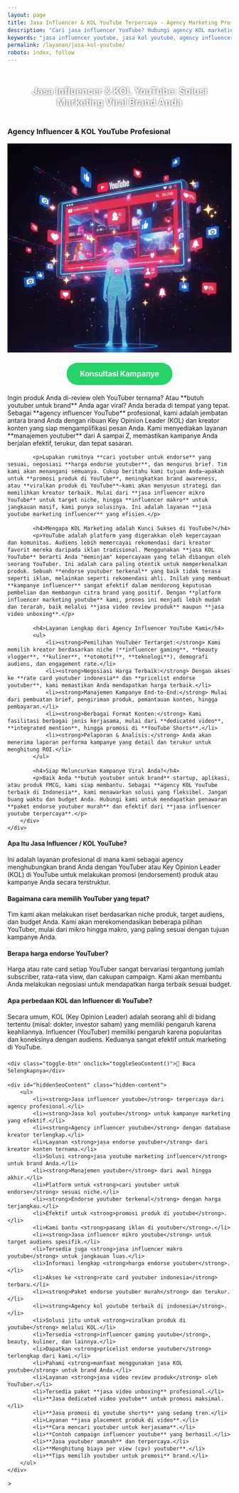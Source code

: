```yaml
---
layout: page
title: Jasa Influencer & KOL YouTube Terpercaya - Agency Marketing Profesional
description: "Cari jasa influencer YouTube? Hubungi agency KOL marketing kami untuk endorse YouTuber. Solusi promosi produk viral melalui influencer mikro & makro terpercaya."
keywords: "jasa influencer youtube, jasa kol youtube, agency influencer youtube, jasa endorse youtuber, jasa youtube marketing influencer, manajemen youtuber, jasa promosi youtube, cari youtuber untuk endorse, endorse youtuber terkenal, promosi produk di youtube, pasang iklan di youtuber, butuh youtuber untuk brand, jasa viralkan produk di youtube, paid promote youtube, jasa influencer gaming youtube, jasa influencer beauty vlogger, harga endorse youtuber, rate card youtuber indonesia, biaya jasa influencer youtube, paket endorse youtuber murah, pricelist endorse youtuber, jasa video review produk"
permalink: /layanan/jasa-kol-youtube/
robots: index, follow
---
```


<script type="application/ld+json">
{
  "@context": "https://schema.org",
  "@graph": [
    {
      "@type": "WebSite",
      "@id": "https://auradigital.id/#website",
      "url": "https://auradigital.id/",
      "name": "auradigital.id"
    },
    {
      "@type": "WebPage",
      "@id": "https://auradigital.id/layanan/jasa-kol-youtube/#webpage",
      "url": "https://auradigital.id/layanan/jasa-kol-youtube/",
      "name": "Jasa KOL & Influencer YouTube | Agency Marketing Terpercaya",
      "isPartOf": {
        "@id": "https://auradigital.id/#website"
      },
      "breadcrumb": {
        "@id": "https://auradigital.id/layanan/jasa-kol-youtube/#breadcrumb"
      },
      "description": "Butuh jasa KOL atau influencer YouTube untuk promosi? Kami adalah agency influencer terpercaya yang menghubungkan brand Anda dengan kreator top untuk kampanye viral yang efektif dan terukur."
    },
    {
      "@type": "Service",
      "name": "Jasa Influencer & KOL YouTube Marketing",
      "serviceType": "Influencer Marketing",
      "provider": {
        "@type": "WebSite",
        "name": "auradigital.id",
        "url": "https://auradigital.id/"
      },
      "areaServed": {
        "@type": "Country",
        "name": "Indonesia"
      },
      "description": "Layanan manajemen dan agency influencer YouTube profesional untuk promosi produk, brand awareness, dan kampanye viral. Kami menyediakan jaringan KOL dan YouTuber terkurasi."
    },
    {
      "@type": "Product",
      "name": "Paket Influencer Marketing YouTube",
      "image": "https://raw.githubusercontent.com/AzkaAtta/azkaatta.github.io/main/image/jasa-kol-youtube.webp",
      "description": "Beli paket endorse dari influencer atau KOL YouTube. Layanan mencakup pemilihan kreator, negosiasi, briefing, hingga pelaporan hasil kampanye. Solusi efektif untuk menjangkau target audiens.",
      "brand": {
        "@type": "Brand",
        "name": "auradigital.id"
      },
      "offers": {
        "@type": "Offer",
        "priceCurrency": "IDR",
        "price": "500000",
        "availability": "https://schema.org/InStock",
        "url": "https://auradigital.id/layanan/jasa-kol-youtube/"
      }
    },
    {
      "@type": "BreadcrumbList",
      "@id": "https://auradigital.id/layanan/jasa-kol-youtube/#breadcrumb",
      "itemListElement": [
        {
          "@type": "ListItem",
          "position": 1,
          "name": "Home",
          "item": "https://auradigital.id/"
        },
        {
          "@type": "ListItem",
          "position": 2,
          "name": "Layanan",
          "item": "https://auradigital.id/layanan/"
        },
        {
          "@type": "ListItem",
          "position": 3,
          "name": "Jasa KOL YouTube",
          "item": "https://auradigital.id/layanan/jasa-kol-youtube/"
        }
      ]
    },
    {
      "@type": "FAQPage",
      "mainEntity": [
        {
          "@type": "Question",
          "name": "Apa itu Jasa Influencer / KOL YouTube?",
          "acceptedAnswer": {
            "@type": "Answer",
            "text": "Ini adalah layanan profesional di mana kami sebagai agency menghubungkan brand Anda dengan YouTuber atau Key Opinion Leader (KOL) di YouTube untuk melakukan promosi (endorsement) produk atau kampanye Anda."
          }
        },
        {
          "@type": "Question",
          "name": "Bagaimana cara memilih YouTuber yang tepat?",
          "acceptedAnswer": {
            "@type": "Answer",
            "text": "Tim kami akan melakukan riset berdasarkan niche produk, target audiens, dan budget Anda. Kami akan merekomendasikan beberapa pilihan YouTuber, mulai dari mikro hingga makro, yang paling sesuai dengan tujuan kampanye Anda."
          }
        },
        {
          "@type": "Question",
          "name": "Berapa harga endorse YouTuber?",
          "acceptedAnswer": {
            "@type": "Answer",
            "text": "Harga atau rate card setiap YouTuber sangat bervariasi tergantung jumlah subscriber, rata-rata view, dan cakupan campaign. Kami akan membantu Anda melakukan negosiasi untuk mendapatkan harga terbaik sesuai budget."
          }
        }
      ]
    }
  ]
}
</script>

<h2 style="text-align: center; color: #fff; text-shadow: 0 0 4px rgba(0,0,0,0.7); padding: 20px 15px;">
    Jasa Influencer & KOL YouTube: Solusi Marketing Viral Brand Anda
</h2>

<div class="jasa-top-komen-tiktok-container">
    <div class="service-card" id="jasa-kol-youtube-card" onclick="toggleService(this)">
        <h3>Agency Influencer & KOL YouTube Profesional</h3>
        <img src="https://raw.githubusercontent.com/AzkaAtta/azkaatta.github.io/main/image/jasa-kol-youtube.webp" alt="Agency Jasa Influencer & KOL YouTube" style="max-width:100%; height:auto;" loading="lazy">
        <a href="https://wa.me/62895402343693?text=Halo,%20saya%20tertarik%20dengan%20Jasa%20KOL/Influencer%20YouTube.%20Bisa%20info%20lebih%20lanjut?" target="_blank" class="whatsapp-button" style="display: block; width: fit-content; margin: 20px auto; padding: 15px 30px; background-color: #25D366; color: white; text-align: center; text-decoration: none; border-radius: 50px; font-size: 1.2em; font-weight: bold; transition: background-color 0.3s ease;">
            Konsultasi Kampanye
        </a>
        <div class="service-description">
            <p>Ingin produk Anda di-review oleh YouTuber ternama? Atau **butuh youtuber untuk brand** Anda agar viral? Anda berada di tempat yang tepat. Sebagai **agency influencer YouTube** profesional, kami adalah jembatan antara brand Anda dengan ribuan Key Opinion Leader (KOL) dan kreator konten yang siap mengamplifikasi pesan Anda. Kami menyediakan layanan **manajemen youtuber** dari A sampai Z, memastikan kampanye Anda berjalan efektif, terukur, dan tepat sasaran.</p>

            <p>Lupakan rumitnya **cari youtuber untuk endorse** yang sesuai, negosiasi **harga endorse youtuber**, dan mengurus brief. Tim kami akan menangani semuanya. Cukup beritahu kami tujuan Anda—apakah untuk **promosi produk di YouTube**, meningkatkan brand awareness, atau **viralkan produk di YouTube**—kami akan menyusun strategi dan memilihkan kreator terbaik. Mulai dari **jasa influencer mikro YouTube** untuk target niche, hingga **influencer makro** untuk jangkauan masif, kami punya solusinya. Ini adalah layanan **jasa youtube marketing influencer** yang efisien.</p>

            <h4>Mengapa KOL Marketing adalah Kunci Sukses di YouTube?</h4>
            <p>YouTube adalah platform yang digerakkan oleh kepercayaan dan komunitas. Audiens lebih memercayai rekomendasi dari kreator favorit mereka daripada iklan tradisional. Menggunakan **jasa KOL YouTube** berarti Anda "meminjam" kepercayaan yang telah dibangun oleh seorang YouTuber. Ini adalah cara paling otentik untuk memperkenalkan produk. Sebuah **endorse youtuber terkenal** yang baik tidak terasa seperti iklan, melainkan seperti rekomendasi ahli. Inilah yang membuat **kampanye influencer** sangat efektif dalam mendorong keputusan pembelian dan membangun citra brand yang positif. Dengan **platform influencer marketing youtube** kami, proses ini menjadi lebih mudah dan terarah, baik melalui **jasa video review produk** maupun **jasa video unboxing**.</p>

            <h4>Layanan Lengkap dari Agency Influencer YouTube Kami</h4>
            <ul>
                <li><strong>Pemilihan YouTuber Tertarget:</strong> Kami memilih kreator berdasarkan niche (**influencer gaming**, **beauty vlogger**, **kuliner**, **otomotif**, **teknologi**), demografi audiens, dan engagement rate.</li>
                <li><strong>Negosiasi Harga Terbaik:</strong> Dengan akses ke **rate card youtuber indonesia** dan **pricelist endorse youtuber**, kami memastikan Anda mendapatkan harga terbaik.</li>
                <li><strong>Manajemen Kampanye End-to-End:</strong> Mulai dari pembuatan brief, pengiriman produk, pemantauan konten, hingga pembayaran.</li>
                <li><strong>Berbagai Format Konten:</strong> Kami fasilitasi berbagai jenis kerjasama, mulai dari **dedicated video**, **integrated mention**, hingga promosi di **YouTube Shorts**.</li>
                <li><strong>Pelaporan & Analisis:</strong> Anda akan menerima laporan performa kampanye yang detail dan terukur untuk menghitung ROI.</li>
            </ul>

            <h4>Siap Meluncurkan Kampanye Viral Anda?</h4>
            <p>Baik Anda **butuh youtuber untuk brand** startup, aplikasi, atau produk FMCG, kami siap membantu. Sebagai **agency KOL YouTube terbaik di Indonesia**, kami menawarkan solusi yang fleksibel. Jangan buang waktu dan budget Anda. Hubungi kami untuk mendapatkan penawaran **paket endorse youtuber murah** dan efektif dari **jasa influencer youtube terpercaya**.</p>
        </div>
    </div>
</div>

<style>
  /* Struktur CSS Anda tidak diubah */
</style>

<div class="accordion">
  <div class="accordion-item">
    <div class="accordion-title"><h4>Apa Itu Jasa Influencer / KOL YouTube?</h4></div>
    <div class="accordion-content">
      Ini adalah layanan profesional di mana kami sebagai agency menghubungkan brand Anda dengan YouTuber atau Key Opinion Leader (KOL) di YouTube untuk melakukan promosi (endorsement) produk atau kampanye Anda secara terstruktur.
    </div>
  </div>

  <div class="accordion-item">
    <div class="accordion-title"><h4>Bagaimana cara memilih YouTuber yang tepat?</h4></div>
    <div class="accordion-content">
      Tim kami akan melakukan riset berdasarkan niche produk, target audiens, dan budget Anda. Kami akan merekomendasikan beberapa pilihan YouTuber, mulai dari mikro hingga makro, yang paling sesuai dengan tujuan kampanye Anda.
    </div>
  </div>

  <div class="accordion-item">
    <div class="accordion-title"><h4>Berapa harga endorse YouTuber?</h4></div>
    <div class="accordion-content">
      Harga atau rate card setiap YouTuber sangat bervariasi tergantung jumlah subscriber, rata-rata view, dan cakupan campaign. Kami akan membantu Anda melakukan negosiasi untuk mendapatkan harga terbaik sesuai budget.
    </div>
  </div>
  
  <div class="accordion-item">
    <div class="accordion-title"><h4>Apa perbedaan KOL dan Influencer di YouTube?</h4></div>
    <div class="accordion-content">
      Secara umum, KOL (Key Opinion Leader) adalah seorang ahli di bidang tertentu (misal: dokter, investor saham) yang memiliki pengaruh karena keahliannya. Influencer (YouTuber) memiliki pengaruh karena popularitas dan koneksinya dengan audiens. Keduanya sangat efektif untuk marketing di YouTube.
    </div>
  </div>
</div>

<script>
  // Struktur JS Anda tidak diubah
</script>


<style>
  /* Struktur CSS Anda tidak diubah */
</style>

<div class="toggle-container">

    <div class="toggle-btn" onclick="toggleSeoContent()">📌 Baca Selengkapnya</div>
    
    <div id="hiddenSeoContent" class="hidden-content">
        <ul>
            <li><strong>Jasa influencer youtube</strong> terpercaya dari agency profesional.</li>
            <li><strong>Jasa kol youtube</strong> untuk kampanye marketing yang efektif.</li>
            <li><strong>Agency influencer youtube</strong> dengan database kreator terlengkap.</li>
            <li>Layanan <strong>jasa endorse youtuber</strong> dari kreator konten ternama.</li>
            <li>Solusi <strong>jasa youtube marketing influencer</strong> untuk brand Anda.</li>
            <li><strong>Manajemen youtuber</strong> dari awal hingga akhir.</li>
            <li>Platform untuk <strong>cari youtuber untuk endorse</strong> sesuai niche.</li>
            <li><strong>Endorse youtuber terkenal</strong> dengan harga terjangkau.</li>
            <li>Efektif untuk <strong>promosi produk di youtube</strong>.</li>
            <li>Kami bantu <strong>pasang iklan di youtuber</strong>.</li>
            <li><strong>Jasa influencer mikro youtube</strong> untuk target audiens spesifik.</li>
            <li>Tersedia juga <strong>jasa influencer makro youtube</strong> untuk jangkauan luas.</li>
            <li>Informasi lengkap <strong>harga endorse youtuber</strong>.</li>
            <li>Akses ke <strong>rate card youtuber indonesia</strong> terbaru.</li>
            <li><strong>Paket endorse youtuber murah</strong> dan terukur.</li>
            <li><strong>Agency kol youtube terbaik di indonesia</strong>.</li>
            <li>Solusi jitu untuk <strong>viralkan produk di youtube</strong> melalui KOL.</li>
            <li>Tersedia <strong>influencer gaming youtube</strong>, beauty, kuliner, dan lainnya.</li>
            <li>Dapatkan <strong>pricelist endorse youtuber</strong> terlengkap dari kami.</li>
            <li>Pahami <strong>manfaat menggunakan jasa KOL youtube</strong> untuk brand Anda.</li>
            <li>Layanan <strong>jasa video review produk</strong> oleh YouTuber.</li>
            <li>Tersedia paket **jasa video unboxing** profesional.</li>
            <li>**Jasa dedicated video youtube** untuk promosi maksimal.</li>
            <li>**Jasa promosi di youtube shorts** yang sedang tren.</li>
            <li>Layanan **jasa placement produk di video**.</li>
            <li>**Cara mencari youtuber untuk kerjasama**.</li>
            <li>**Contoh campaign influencer youtube** yang berhasil.</li>
            <li>**Jasa youtuber amanah** dan terpercaya.</li>
            <li>**Menghitung biaya per view (cpv) youtuber**.</li>
            <li>**Tips memilih youtuber untuk promosi** brand.</li>
        </ul>
    </div>
</div>

<style>
    .toggle-container {
        margin-top: 20px; 
    }
    .toggle-btn {
        cursor: pointer;
        /* Warna tombol diubah agar kontras dengan background gelap */
        color: #67e8f9; /* Biru Cyan Terang */
        text-decoration: underline;
        display: inline-block;
        font-weight: bold;
        text-shadow: 0 1px 2px rgba(0,0,0,0.5);
    }
    .hidden-content {
        /* KUNCI #1: Konten disembunyikan di awal */
        display: none; 
        
        /* KUNCI #2: Style diubah menjadi transparan & teks putih */
        background: rgba(0, 0, 0, 0.25); /* Background semi-transparan gelap */
        backdrop-filter: blur(8px);
        color: #ffffff; /* Warna teks utama menjadi putih */
        border: 1px solid rgba(255, 255, 255, 0.15); /* Border efek kaca */
        
        margin-top: 15px;
        padding: 20px;
        border-radius: 12px;
        text-shadow: 0 1px 2px rgba(0,0,0,0.5); /* Bayangan agar teks mudah dibaca */
    }
    .hidden-content ul {
        margin: 0;
        padding-left: 20px;
    }
    .hidden-content li {
        margin-bottom: 8px;
    }
    .hidden-content strong {
        color: #93c5fd; /* Warna biru muda untuk keyword */
    }
</style>>

<script>
    function toggleSeoContent() {
        var content = document.getElementById("hiddenSeoContent");
        var button = document.querySelector(".toggle-btn");
        
        // Cek apakah konten sedang tersembunyi atau tidak
        if (content.style.display === "none" || content.style.display === "") {
            content.style.display = "block";
            button.textContent = "📌 Tutup Selengkapnya";
        } else {
            content.style.display = "none";
            button.textContent = "📌 Baca Selengkapnya";
        }
    }
</script>
<script>
    // Struktur JS Anda tidak diubah
</script>
